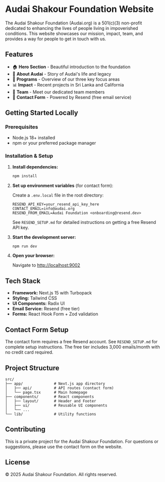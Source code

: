 # Audai Shakour Foundation Website

The Audai Shakour Foundation (Audai.org) is a 501(c)(3) non-profit dedicated to enhancing the lives of people living in impoverished conditions. This website showcases our mission, impact, team, and provides a way for people to get in touch with us.

## Features

- 🏠 **Hero Section** - Beautiful introduction to the foundation
- 📖 **About Audai** - Story of Audai's life and legacy
- 🎯 **Programs** - Overview of our three key focus areas
- 📊 **Impact** - Recent projects in Sri Lanka and California
- 👥 **Team** - Meet our dedicated team members
- 📧 **Contact Form** - Powered by Resend (free email service)

## Getting Started Locally

### Prerequisites

- Node.js 18+ installed
- npm or your preferred package manager

### Installation & Setup

1. **Install dependencies:**
   ```bash
   npm install
   ```

2. **Set up environment variables** (for contact form):
   
   Create a `.env.local` file in the root directory:
   ```env
   RESEND_API_KEY=your_resend_api_key_here
   CONTACT_EMAIL=info@audai.org
   RESEND_FROM_EMAIL=Audai Foundation <onboarding@resend.dev>
   ```
   
   See `RESEND_SETUP.md` for detailed instructions on getting a free Resend API key.

3. **Start the development server:**
   ```bash
   npm run dev
   ```

4. **Open your browser:**
   
   Navigate to [http://localhost:9002](http://localhost:9002)

## Tech Stack

- **Framework:** Next.js 15 with Turbopack
- **Styling:** Tailwind CSS
- **UI Components:** Radix UI
- **Email Service:** Resend (free tier)
- **Forms:** React Hook Form + Zod validation

## Contact Form Setup

The contact form requires a free Resend account. See `RESEND_SETUP.md` for complete setup instructions. The free tier includes 3,000 emails/month with no credit card required.

## Project Structure

```
src/
├── app/              # Next.js app directory
│   ├── api/          # API routes (contact form)
│   └── page.tsx      # Main homepage
├── components/       # React components
│   ├── layout/       # Header and Footer
│   ├── ui/           # Reusable UI components
│   └── ...
└── lib/              # Utility functions
```

## Contributing

This is a private project for the Audai Shakour Foundation. For questions or suggestions, please use the contact form on the website.

## License

© 2025 Audai Shakour Foundation. All rights reserved.
